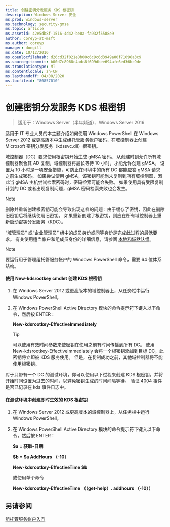 ```yaml
---
title: 创建密钥分发服务 KDS 根密钥
description: Windows Server 安全
ms.prod: windows-server
ms.technology: security-gmsa
ms.topic: article
ms.assetid: 42e5db8f-1516-4d42-be0a-fa932f5588e9
author: coreyp-at-msft
ms.author: coreyp
manager: dongill
ms.date: 10/12/2016
ms.openlocfilehash: d26cd32f021e8b00c6c9c6d3949a00f71096a3c9
ms.sourcegitcommit: b00d7c8968c4adc8f699dbee694afe6ed36bc9de
ms.translationtype: MT
ms.contentlocale: zh-CN
ms.lasthandoff: 04/08/2020
ms.locfileid: "80857010"
---
```

# <a name="create-the-key-distribution-services-kds-root-key"></a>创建密钥分发服务 KDS 根密钥

>适用于：Windows Server（半年频道）、Windows Server 2016

适用于 IT 专业人员的本主题介绍如何使用 Windows PowerShell 在 Windows Server 2012 或更高版本中生成组托管服务帐户密码，在域控制器上创建 Microsoft 密钥分发服务（kdssvc.dll）根密钥。

域控制器（DC）要求使用根密钥开始生成 gMSA 密码。 从创建时到允许所有域控制器聚合其 AD 复制，域控制器将最长等待 10 小时，才能允许创建 gMSA。 设置为 10 小时是一项安全措施，可防止在环境中的所有 DC 都能应答 gMSA 请求之前生成密码。  如果尝试使用 gMSA，该密钥可能尚未复制到所有域控制器，因此当 gMSA 主机尝试检索密码时，密码检索可能会失败。 如果使用具有受限复制计划的 DC 或者出现复制问题，gMSA 密码检索失败也会发生。

> [!NOTE]
> 删除并重新创建根密钥可能会导致出现这样的问题：由于缓存了密钥，因此在删除旧密钥后将继续使用旧密钥。 如果重新创建了根密钥，则应在所有域控制器上重新启动密钥分发服务（KDC）。

“域管理员” 或“企业管理员” 组中的成员身份或同等身份是完成此过程的最低要求。 有关使用适当帐户和组成员身份的详细信息，请参阅 [本地和域默认组](https://technet.microsoft.com/library/dd728026(WS.10).aspx)。

> [!NOTE]
> 要运行用于管理组托管服务帐户的 Windows PowerShell 命令，需要 64 位体系结构。

#### <a name="to-create-the-kds-root-key-using-the-add-kdsrootkey-cmdlet"></a>使用 New-kdsrootkey cmdlet 创建 KDS 根密钥

1.  在 Windows Server 2012 或更高版本的域控制器上，从任务栏中运行 Windows PowerShell。

2.  在 Windows PowerShell Active Directory 模块的命令提示符下键入以下命令，然后按 ENTER：

    **New-kdsrootkey-EffectiveImmediately**

    > [!TIP]
    > 可以使用有效时间参数来使密钥在使用之前有时间传播到所有 DC。 使用 New-kdsrootkey-EffectiveImmediately 会将一个根密钥添加到目标 DC，此密钥将立即被 KDS 服务使用。 但是，在复制成功之前，其他域控制器将不能使用根密钥。

对于只带有一个 DC 的测试环境，你可以使用以下过程来创建 KDS 根密钥，并将开始时间设置为过去的时间，以避免密钥生成的时间间隔等待。 验证 4004 事件是否已记录在 kds 事件日志中。

#### <a name="to-create-the-kds-root-key-in-a-test-environment-for-immediate-effectiveness"></a>在测试环境中创建即时生效的 KDS 根密钥

1.  在 Windows Server 2012 或更高版本的域控制器上，从任务栏中运行 Windows PowerShell。

2.  在 Windows PowerShell Active Directory 模块的命令提示符下键入以下命令，然后按 ENTER：

    **$a = 获取-日期**

    **$b = $a AddHours （-10）**

    **New-kdsrootkey-EffectiveTime $b**

    或使用单个命令

    **New-kdsrootkey-EffectiveTime （（get-help）. addhours （-10））**

## <a name="see-also"></a>另请参阅
[组托管服务帐户入门](getting-started-with-group-managed-service-accounts.md)


